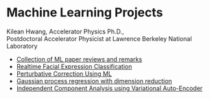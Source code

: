 # Machine Learning Projects

Kilean Hwang,  Accelerator Physics Ph.D.,  
Postdoctoral Accelerator Physicist at Lawrence Berkeley National Laboratory


- [Collection of ML paper reviews and remarks](./PaperReview/README.md)   
- [Realtime Facial Expression Classification](./FacialExpression/FacialExpression.md)
- [Perturbative Correction Using ML](./PerturbativeCorrection/PerturbativeCorrection.md)
- [Gaussian process regression with dimension reduction](./GP4Optim/GP4Optim.md)
- [Independent Component Analysis using Variational Auto-Encoder]()


